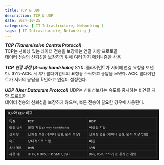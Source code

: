 ```yaml
---
title: TCP & UDP
description: TCP & UDP
date: 2024-10-25
categories: [ IT Infrastructure, Networking ]
tags: [ IT Infrastructure, Networking ]
---
```


***TCP (Transmission Control Protocol)***  
TCP는 신뢰성 있는 데이터 전송을 보장하는 연결 지향 프로토콜  
데이터 전송의 신뢰성을 보장하기 위해 여러 가지 메커니즘을 사용   
  
***TCP 연결 과정 (3-way handshake)***
SYN: 클라이언트가 서버에 연결 요청을 보낸다.
SYN-ACK: 서버가 클라이언트의 요청을 수락하고 응답을 보낸다.
ACK: 클라이언트가 서버의 응답을 확인하고 연결이 설정한다.
  
***UDP (User Datagram Protocol)***
UDP는 신뢰성보다는 속도를 중시하는 비연결 지향 프로토콜   
데이터 전송의 신뢰성을 보장하지 않으며, 빠른 전송이 필요한 경우에 사용된다.  
  
<img src="/assets/img/networking/tcp&udp.png" width="600px" />  